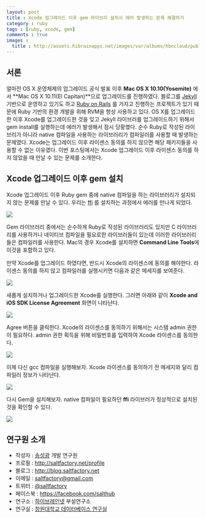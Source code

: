 ```yaml
---
layout: post
title : Xcode 업그레이드 이후 gem 라이브리 설치시 에러 발생하는 문제 해결하기
category : ruby
tags : [ruby, xcode, gem]
comments : true
images :
  title : http://assets.hibrainapps.net/images/var/albums/hbncloud/public/rubygems-1.png
---
```


## 서론

얼마전 OS X 운영체제의 업그레이드 공식 발표 이후 **Mac OS X 10.10(Yosemite)** 에서 **Mac OS X 10.11(El Capitan)**으로 업그레이드를 진행하였다. 블로그를 [Jekyll](https://jekyllrb.com/) 기반으로 운영하고 있기도 하고 [Ruby on Rails](http://rubyonrails.org/) 를 가지고 진행하는 프로젝트가 있기 때문에 Ruby 기반의 환경 개발을 위해 RVM을 항상 사용하고 있다. OS X를 업그레이드 한 이후 Xcode를 업그레이드한 것을 잊고 Jekyll 라이브러를 업그레이드하기 위해서 gem install를 실행하는데 에러가 발생해서 잠시 당황했다. 순수 Ruby로 작성된 라이브리가 아니라 native 컴파일을 사용하는 라이브러리가 컴파일러를 사용할 때 발생하는 문제였다. Xcode는 업그레이드 이후 라이센스 동의를 하지 않으면 해당 패키지들을 사용할 수 없는 이유였다. 이번 포스팅에서는 Xcode 업그레이드 이후 라이센스 동의를 하지 않았을 때 만날 수 있는 문제를 소개한다.


## Xcode 업그레이드 이후 gem 설치

Xcode 업그레이드 이후 Ruby gem 중에 native 컴파일을 하는 라이브러리가 설치되지 않는 문제를 만날 수 있다. 우리는 [ffi](https://github.com/ffi/ffi/wiki) 를 설치하는 과정에서 에러를 만나게 되었다.

![](http://assets.hibrainapps.net/images/var/albums/hbncloud/public/Screen_Shot%202015-10-22%20at%204_50_51%20PM.png?m=1445500805)

Gem 라이브러리 중에서는 순수하게 Ruby로 작성된 라이브러리도 있지만 C 라이브러리를 사용하거나 네이티브 컴파일을 필요로한 라이브러들이 있는데 이러한 라이브러리들은 컴파일러를 사용한다. Mac의 경우 Xcode를 설치하면 **Command Line Tools**에 이것을 포함하고 있다.

만약 Xcode를 업그레이드 하였다면, 반드시 Xcode의 라이센스에 동의를 해야한다. 라이센스 동의를 하지 않고 컴파일러를 실행시키면 다음과 같은 메세지를 보여준다.

![](http://assets.hibrainapps.net/images/var/albums/hbncloud/public/Screen_Shot%202015-10-22%20at%204_51_02%20PM.png?m=1445500947)


새롭게 설치하거나 업그레이드한 Xcode를 실행한다. 그러면 아래와 같이 **Xcode and iOS SDK License Agreement** 화면이 나타난다.

![](http://assets.hibrainapps.net/images/var/albums/hbncloud/public/Screen_Shot%202015-10-22%20at%204_50_18%20PM.png?m=1445501275)

Agree 버튼을 클릭한다. Xcode의 라이센스를 동의하기 위해서는 시스템 admin 권한이 필요하다. admin 권한 획득을 위해 비밀번호를 입력하여 Xcode 라이센스를 동의한다.

![](http://assets.hibrainapps.net/images/var/albums/hbncloud/public/Screen_Shot%202015-10-22%20at%204_50_13%20PM.png?m=1445501320)

이제 다신 gcc 컴파일을 실행해보자. Xcode 라이센스를 동의하기 전 메세지와 달리 컴파일러 정보가 나타난다.

![](http://assets.hibrainapps.net/images/var/albums/hbncloud/public/Screen_Shot%202015-10-22%20at%205_12_51%20PM.png?m=1445501404)

다시 Gem을 설치해보자. native 컴파일이 필요하던 **ffi** 라이브러가 정상적으로 설치된 것을 확인할 수 있다.

![](http://assets.hibrainapps.net/images/var/albums/hbncloud/public/Screen_Shot%202015-10-22%20at%205_14_41%20PM.png?m=1445501512)

## 연구원 소개

* 작성자 : [송성광](http://saltfactory.net/profile) 개발 연구원
* 프로필 : http://saltfactory.net/profile
* 블로그 : http://blog.saltfactory.net
* 이메일 : [saltfactory@gmail.com](mailto:saltfactory@gmail.com)
* 트위터 : [@saltfactory](https://twitter.com/saltfactory)
* 페이스북 : https://facebook.com/salthub
* 연구소 : [하이브레인넷](http://www.hibrain.net) 부설연구소
* 연구실 : [창원대학교 데이터베이스 연구실](http://dblab.changwon.ac.kr)
